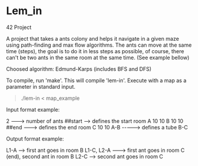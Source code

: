 # Lem_in
42 Project

A project that takes a ants colony and helps it navigate in a given maze using path-finding and max flow algorithms.
The ants can move at the same time (steps), the goal is to do it in less steps as possible, of course, there can't be two ants in the same room at the same time. (See example bellow)

Choosed algorithm: Edmund-Karps (includes BFS and DFS)

To compile, run 'make'. This will compile 'lem-in'. Execute with a map as a parameter in standard input.

> ./lem-in < map_example

Input format example:

2 ---> number of ants
##start --> defines the start room
A 10 10
B 10 10
##end ---> defines the end room
C 10 10
A-B -----> defines a tube
B-C

Output format example:

L1-A --> first ant goes in room B
L1-C, L2-A ---> first ant goes in room C (end), second ant in room B
L2-C --> second ant goes in room C

